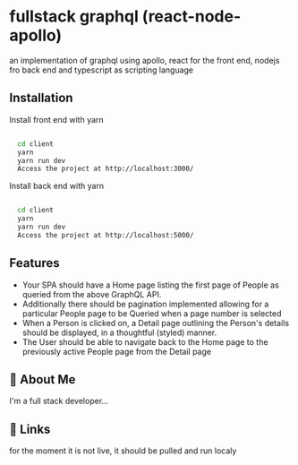
# fullstack graphql (react-node-apollo)

an implementation of graphql using apollo, react for the front end, nodejs fro back end and typescript as scripting language 




## Installation

Install front end  with yarn

```bash

  cd client
  yarn 
  yarn run dev
  Access the project at http://localhost:3000/
```


Install back end  with yarn

```bash

  cd client
  yarn 
  yarn run dev
  Access the project at http://localhost:5000/
```

## Features

- Your SPA should have a Home page listing the first page of People as queried from the above GraphQL API.
- Additionally there should be pagination implemented allowing for a particular People  page to be Queried when a page number is selected
- When a Person is clicked on, a Detail page outlining the Person's details should be displayed, in a thoughtful (styled) manner.
- The User should be able to navigate back to the Home page to the previously active People page from the Detail page
## 🚀 About Me
I'm a full stack developer...


## 🔗 Links
for the moment it is not live, it should be pulled and run localy